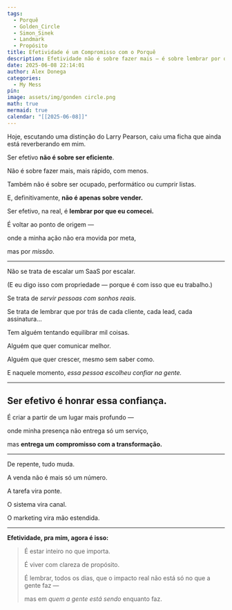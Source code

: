 ```yaml
---
tags:
  - Porquê
  - Golden_Circle
  - Simon_Sinek
  - Landmark
  - Propósito
title: Efetividade é um Compromisso com o Porquê
description: Efetividade não é sobre fazer mais — é sobre lembrar por que fazemos.Não se trata de vender, escalar ou entregar por entregar.É sobre estar presente, servir com propósito e ser causa na transformação do outro.Quando atuamos a partir do porquê, o trabalho vira missão. E o impacto é real.
date: 2025-06-08 22:14:01
author: Alex Donega
categories:
  - My Mess
pin: 
image: assets/img/gonden circle.png
math: true
mermaid: true
calendar: "[[2025-06-08]]"
---
```

Hoje, escutando uma distinção do Larry Pearson, caiu uma ficha que ainda está reverberando em mim.

Ser efetivo **não é sobre ser eficiente**.

Não é sobre fazer mais, mais rápido, com menos.

Também não é sobre ser ocupado, performático ou cumprir listas.

E, definitivamente, **não é apenas sobre vender.**

Ser efetivo, na real, é **lembrar por que eu comecei.**

É voltar ao ponto de origem —

onde a minha ação não era movida por meta,

mas por _missão_.

---

Não se trata de escalar um SaaS por escalar.

(E eu digo isso com propriedade — porque é com isso que eu trabalho.)

Se trata de _servir pessoas com sonhos reais._

Se trata de lembrar que por trás de cada cliente, cada lead, cada assinatura...

Tem alguém tentando equilibrar mil coisas.

Alguém que quer comunicar melhor.

Alguém que quer crescer, mesmo sem saber como.

E naquele momento, _essa pessoa escolheu confiar na gente._

---

## **Ser efetivo é honrar essa confiança.**

É criar a partir de um lugar mais profundo —

onde minha presença não entrega só um serviço,

mas **entrega um compromisso com a transformação.**

---

De repente, tudo muda.

A venda não é mais só um número.

A tarefa vira ponte.

O sistema vira canal.

O marketing vira mão estendida.

---

**Efetividade, pra mim, agora é isso:**

> É estar inteiro no que importa.
> 
> É viver com clareza de propósito.
> 
> É lembrar, todos os dias, que o impacto real não está só no que a gente faz —
> 
> mas em _quem a gente está sendo_ enquanto faz.












